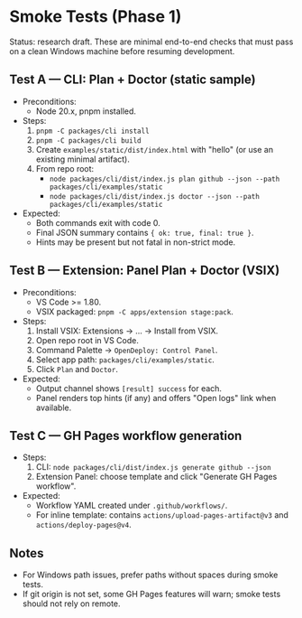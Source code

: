 # Smoke Tests (Phase 1)

Status: research draft. These are minimal end-to-end checks that must pass on a clean Windows machine before resuming development.

## Test A — CLI: Plan + Doctor (static sample)

- Preconditions:
  - Node 20.x, pnpm installed.
- Steps:
  1) `pnpm -C packages/cli install`
  2) `pnpm -C packages/cli build`
  3) Create `examples/static/dist/index.html` with "hello" (or use an existing minimal artifact).
  4) From repo root:
     - `node packages/cli/dist/index.js plan github --json --path packages/cli/examples/static`
     - `node packages/cli/dist/index.js doctor --json --path packages/cli/examples/static`
- Expected:
  - Both commands exit with code 0.
  - Final JSON summary contains `{ ok: true, final: true }`.
  - Hints may be present but not fatal in non-strict mode.

## Test B — Extension: Panel Plan + Doctor (VSIX)

- Preconditions:
  - VS Code >= 1.80.
  - VSIX packaged: `pnpm -C apps/extension stage:pack`.
- Steps:
  1) Install VSIX: Extensions → … → Install from VSIX.
  2) Open repo root in VS Code.
  3) Command Palette → `OpenDeploy: Control Panel`.
  4) Select app path: `packages/cli/examples/static`.
  5) Click `Plan` and `Doctor`.
- Expected:
  - Output channel shows `[result] success` for each.
  - Panel renders top hints (if any) and offers "Open logs" link when available.

## Test C — GH Pages workflow generation

- Steps:
  1) CLI: `node packages/cli/dist/index.js generate github --json`
  2) Extension Panel: choose template and click "Generate GH Pages workflow".
- Expected:
  - Workflow YAML created under `.github/workflows/`.
  - For inline template: contains `actions/upload-pages-artifact@v3` and `actions/deploy-pages@v4`.

## Notes

- For Windows path issues, prefer paths without spaces during smoke tests.
- If git origin is not set, some GH Pages features will warn; smoke tests should not rely on remote.
